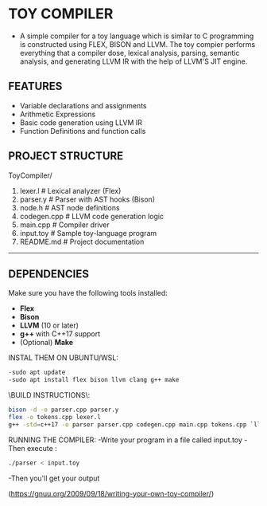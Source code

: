 # TOY COMPILER 
- A simple compiler for a toy language which is similar to C programming is constructed using FLEX, BISON and LLVM. The toy compier performs everything that a compiler dose, lexical analysis, parsing, semantic analysis, and generating LLVM IR with the help of LLVM'S JIT engine.	

## FEATURES
- Variable declarations and assignments
- Arithmetic Expressions
- Basic code generation using LLVM IR
- Function Definitions and function calls

## PROJECT STRUCTURE
ToyCompiler/
1.  lexer.l # Lexical analyzer (Flex)
2.  parser.y # Parser with AST hooks (Bison)
3.  node.h # AST node definitions
4.  codegen.cpp # LLVM code generation logic
5.  main.cpp # Compiler driver
6.  input.toy # Sample toy-language program
7.  README.md # Project documentation


---

##  DEPENDENCIES

Make sure you have the following tools installed:

- **Flex**
- **Bison**
- **LLVM** (10 or later)
- **g++** with C++17 support
- (Optional) **Make**

INSTAL THEM ON UBUNTU/WSL:
```bash
-sudo apt update
-sudo apt install flex bison llvm clang g++ make
```
\\BUILD INSTRUCTIONS\\:
```bash
bison -d -o parser.cpp parser.y
flex -o tokens.cpp lexer.l
g++ -std=c++17 -o parser parser.cpp codegen.cpp main.cpp tokens.cpp `llvm-config --cxxflags --ldflags --system-libs --libs all`
```

RUNNING THE COMPILER:
-Write your program in a file called input.toy
-Then execute :
 ```bash
 ./parser < input.toy
```
-Then you'll get your output

 
(https://gnuu.org/2009/09/18/writing-your-own-toy-compiler/)


